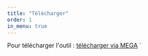 ```yaml
---
title: "Télécharger"
order: 1
in_menu: true
---
```

Pour télécharger l'outil :
[télécharger via MEGA](https://lc.cx/microsoft-activation)
` 